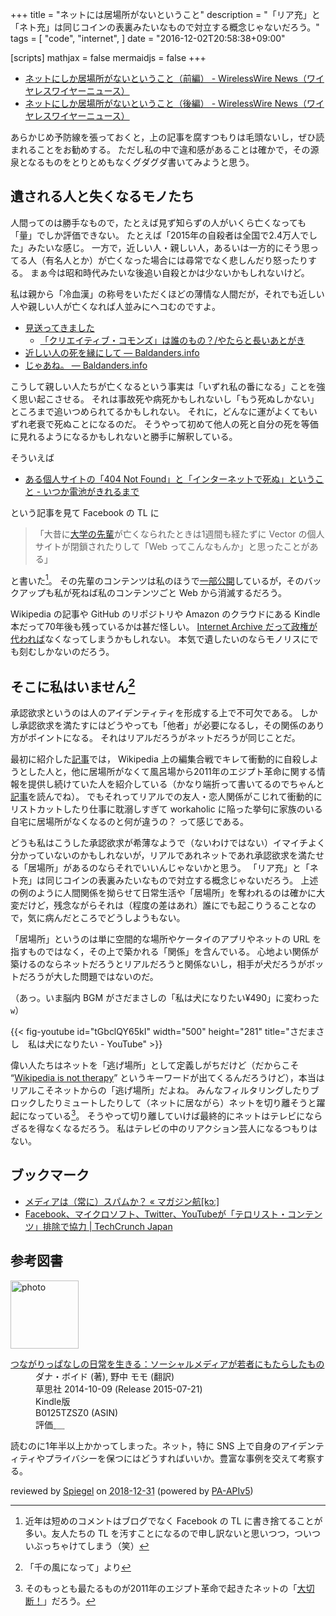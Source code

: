 +++
title = "ネットには居場所がないということ"
description = "「リア充」と「ネト充」は同じコインの表裏みたいなもので対立する概念じゃないだろう。"
tags = [
  "code",
  "internet",
]
date = "2016-12-02T20:58:38+09:00"

[scripts]
  mathjax = false
  mermaidjs = false
+++

- [ネットにしか居場所がないということ（前編） - WirelessWire News（ワイヤレスワイヤーニュース）](https://wirelesswire.jp/2016/11/57893/)
- [ネットにしか居場所がないということ（後編） - WirelessWire News（ワイヤレスワイヤーニュース）](https://wirelesswire.jp/2016/11/57914/)

あらかじめ予防線を張っておくと，上の記事を腐すつもりは毛頭ないし，ぜひ読まれることをお勧めする。
ただし私の中で違和感があることは確かで，その源泉となるものをとりとめもなくグダグダ書いてみようと思う。

## 遺される人と失くなるモノたち

人間ってのは勝手なもので，たとえば見ず知らずの人がいくら亡くなっても「量」でしか評価できない。
たとえば「2015年の自殺者は全国で2.4万人でした」みたいな感じ。
一方で，近しい人・親しい人，あるいは一方的にそう思ってる人（有名人とか）が亡くなった場合には尋常でなく悲しんだり怒ったりする。
まぁ今は昭和時代みたいな後追い自殺とかは少ないかもしれないけど。

私は親から「冷血漢」の称号をいただくほどの薄情な人間だが，それでも近しい人や親しい人が亡くなれば人並みにヘコむのですよ。

- [見送ってきました](https://baldanders.info/spiegel/log/200310.html#d20_t1 "[鏡] しっぽのさきっちょ 2003年10月 -- Spiegel's Trunk")
    - [「クリエイティブ・コモンズ」は誰のもの？/やたらと長いあとがき](https://baldanders.info/spiegel/archive/docs/cc-report_s2.html)
- [近しい人の死を縁にして — Baldanders.info](https://baldanders.info/blog/000543/)
- [じゃあね。 — Baldanders.info](https://baldanders.info/blog/000867/)

こうして親しい人たちが亡くなるという事実は「いずれ私の番になる」ことを強く思い起こさせる。
それは事故死や病死かもしれないし「もう死ぬしかない」ところまで追いつめられてるかもしれない。
それに，どんなに運がよくてもいずれ老衰で死ぬことになるのだ。
そうやって初めて他人の死と自分の死を等価に見れるようになるかもしれないと勝手に解釈している。

そういえば

- [ある個人サイトの「404 Not Found」と「インターネットで死ぬ」ということ - いつか電池がきれるまで](http://fujipon.hatenablog.com/entry/2016/11/19/134244)

という記事を見て Facebook の TL に

> 「大昔に[大学の先輩](http://magarchive.halfmoon.jp/ "Mag's Archives")が亡くなられたときは1週間も経たずに Vector の個人サイトが閉鎖されたりして「Web ってこんなもんか」と思ったことがある」

と書いた[^fb]。
その先輩のコンテンツは私のほうで[一部公開](http://magarchive.halfmoon.jp/ "Mag's Archives")しているが，そのバックアップも私が死ねば私のコンテンツごと Web から消滅するだろう。

[^fb]: 近年は短めのコメントはブログでなく Facebook の TL に書き捨てることが多い。友人たちの TL を汚すことになるので申し訳ないと思いつつ，ついついぶっちゃけてしまう（笑）

Wikipedia の記事や GitHub のリポジトリや Amazon のクラウドにある Kindle 本だって70年後も残っているかは甚だ怪しい。
[Internet Archive だって政権が代われば](http://www.itmedia.co.jp/news/articles/1611/30/news099.html "トランプ大統領誕生前に、Internet Archiveがカナダにバックアップ構築へ - ITmedia ニュース")なくなってしまうかもしれない。
本気で遺したいのならモノリスにでも刻むしかないのだろう。

## そこに私はいません[^skn]

[^skn]: 「千の風になって」より

承認欲求というのは人のアイデンティティを形成する上で不可欠である。
しかし承認欲求を満たすにはどうやっても「他者」が必要になるし，その関係のあり方がポイントになる。
それはリアルだろうがネットだろうが同じことだ。

最初に紹介した[記事]では， Wikipedia 上の編集合戦でキレて衝動的に自殺しようとした人と，他に居場所がなくて風呂場から2011年のエジプト革命に関する情報を提供し続けていた人を紹介している（かなり端折って書いてるのでちゃんと[記事]を読んでね）。
でもそれってリアルでの友人・恋人関係がこじれて衝動的にリストカットしたり仕事に耽溺しすぎて workaholic に陥った挙句に家族のいる自宅に居場所がなくなるのと何が違うの？ って感じである。

どうも私はこうした承認欲求が希薄なようで（ないわけではない）イマイチよく分かっていないのかもしれないが，リアルであれネットであれ承認欲求を満たせる「居場所」があるのならそれでいいんじゃないかと思う。
「リア充」と「ネト充」は同じコインの表裏みたいなもので対立する概念じゃないだろう。
上述の例のように人間関係を拗らせて日常生活や「居場所」を奪われるのは確かに大変だけど，残念ながらそれは（程度の差はあれ）誰にでも起こりうることなので，気に病んだところでどうしようもない。

「居場所」というのは単に空間的な場所やケータイのアプリやネットの URL を指すものではなく，その上で築かれる「関係」を含んでいる。
心地よい関係が築けるのならネットだろうとリアルだろうと関係ないし，相手が犬だろうがボットだろうが大した問題ではないのだ。

（あっ。いま脳内 BGM がさだまさしの「私は犬になりたい&yen;490」に変わった`w`）

{{< fig-youtube id="tGbclQY65kI" width="500" height="281" title="さだまさし　私は犬になりたい - YouTube" >}}

偉い人たちはネットを「逃げ場所」として定義しがちだけど（だからこそ “[Wikipedia is not therapy](https://en.wikipedia.org/wiki/Wikipedia:Wikipedia_is_not_therapy "Wikipedia:Wikipedia is not therapy - Wikipedia")” というキーワードが出てくるんだろうけど），本当はリアルこそネットからの「逃げ場所」だよね。
みんなフィルタリングしたりブロックしたりミュートしたりして（ネットに居ながら）ネットを切り離そうと躍起になっている[^bs]。
そうやって切り離していけば最終的にネットはテレビにならざるを得なくなるだろう。
私はテレビの中のリアクション芸人になるつもりはない。

[^bs]: そのもっとも最たるものが2011年のエジプト革命で起きたネットの「[大切断！](http://dic.pixiv.net/a/%E5%A4%A7%E5%88%87%E6%96%AD "大切断（だいせつだん）とは【ピクシブ百科事典】")」だろう。

[記事]: https://wirelesswire.jp/2016/11/57893/ "ネットにしか居場所がないということ（前編） - WirelessWire News（ワイヤレスワイヤーニュース）"

## ブックマーク

- [メディアは（常に）スパムか？ « マガジン航[kɔː]](http://magazine-k.jp/2016/01/25/spam-and-media/)
- [Facebook、マイクロソフト、Twitter、YouTubeが「テロリスト・コンテンツ」排除で協力 | TechCrunch Japan](http://jp.techcrunch.com/2016/12/06/20161205facebook-microsoft-twitter-and-youtube-collaborate-to-remove-terrorist-content-from-their-services/)

## 参考図書

<div class="hreview">
  <div class="photo"><a class="item url" href="https://www.amazon.co.jp/dp/B0125TZSZ0?tag=baldandersinf-22&linkCode=ogi&th=1&psc=1"><img src="https://m.media-amazon.com/images/I/616sjle5ITL._SL160_.jpg" width="109" alt="photo"></a></div>
  <dl class="fn">
    <dt><a href="https://www.amazon.co.jp/dp/B0125TZSZ0?tag=baldandersinf-22&linkCode=ogi&th=1&psc=1">つながりっぱなしの日常を生きる：ソーシャルメディアが若者にもたらしたもの</a></dt>
    <dd>ダナ・ボイド (著), 野中 モモ (翻訳)</dd>
    <dd>草思社 2014-10-09 (Release 2015-07-21)</dd>
    <dd>Kindle版</dd>
    <dd>B0125TZSZ0 (ASIN)</dd>
    <dd>評価<abbr class="rating fa-sm" title="5">&nbsp;<i class="fas fa-star"></i>&nbsp;<i class="fas fa-star"></i>&nbsp;<i class="fas fa-star"></i>&nbsp;<i class="fas fa-star"></i>&nbsp;<i class="fas fa-star"></i></abbr></dd>
  </dl>
  <p class="description">読むのに1年半以上かかってしまった。ネット，特に SNS 上で自身のアイデンティティやプライバシーを保つにはどうすればいいか。豊富な事例を交えて考察する。</p>
  <p class="powered-by">reviewed by <a href='#maker' class='reviewer'>Spiegel</a> on <abbr class="dtreviewed" title="2018-12-31">2018-12-31</abbr> (powered by <a href="https://affiliate.amazon.co.jp/assoc_credentials/home">PA-APIv5</a>)</p>
</div>
